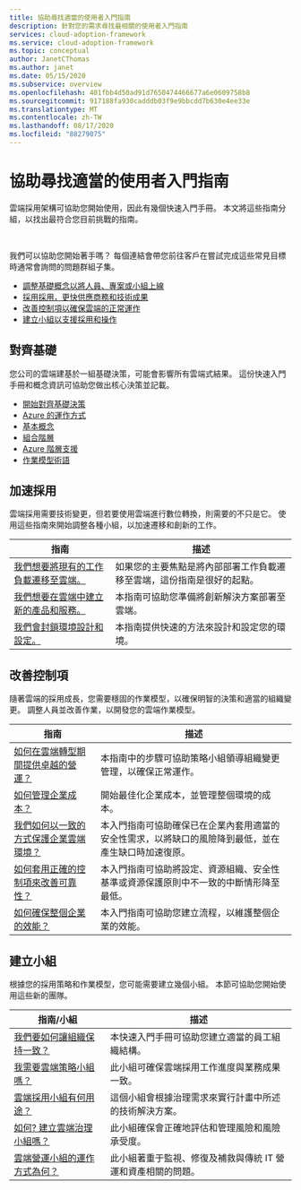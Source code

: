 ```yaml
---
title: 協助尋找適當的使用者入門指南
description: 針對您的需求尋找最相關的使用者入門指南
services: cloud-adoption-framework
ms.service: cloud-adoption-framework
ms.topic: conceptual
author: JanetCThomas
ms.author: janet
ms.date: 05/15/2020
ms.subservice: overview
ms.openlocfilehash: 401fbb4d50ad91d7650474466677a6e0609758b8
ms.sourcegitcommit: 917188fa930cadddb03f9e9bbcdd7b630e4ee33e
ms.translationtype: MT
ms.contentlocale: zh-TW
ms.lasthandoff: 08/17/2020
ms.locfileid: "88279075"
---
```

# <a name="help-finding-the-appropriate-getting-started-guide"></a>協助尋找適當的使用者入門指南

雲端採用架構可協助您開始使用，因此有幾個快速入門手冊。 本文將這些指南分組，以找出最符合您目前挑戰的指南。

<!-- markdownlint-disable MD033 -->
<br>

我們可以協助您開始著手嗎？
每個連結會帶您前往客戶在嘗試完成這些常見目標時通常會詢問的問題群組子集。

- [調整基礎概念以將人員、專案或小組上線](#align-foundation)
- [採用採用，更快供應商務和技術成果](#accelerate-adoption)
- [改善控制項以確保雲端的正常運作](#improve-controls)
- [建立小組以支援採用和操作](#establish-teams)

## <a name="align-foundation"></a>對齊基礎

您公司的雲端建基於一組基礎決策，可能會影響所有雲端式結果。 這份快速入門手冊和概念資訊可協助您做出核心決策並記載。

- [開始對齊基礎決策](./cloud-concepts.md)
- [Azure 的運作方式](./what-is-azure.md)
- [基本概念](../ready/considerations/fundamental-concepts.md)
- [組合階層](../reference/fundamental-concepts/hosting-hierarchy.md)
- [Azure 階層支援](../reference/fundamental-concepts/hierarchy-azure-tools.md)
- [作業模型術語](../operating-model/terms.md)

## <a name="accelerate-adoption"></a>加速採用

雲端採用需要技術變更，但若要使用雲端進行數位轉換，則需要的不只是它。 使用這些指南來開始調整各種小組，以加速遷移和創新的工作。

| 指南 | 描述 |
|-------|-------------|
| [我們想要將現有的工作負載遷移至雲端。](./migrate.md)                   | 如果您的主要焦點是將內部部署工作負載遷移至雲端，這份指南是很好的起點。 |
| [我們想要在雲端中建立新的產品和服務。](./innovate.md)             | 本指南可協助您準備將創新解決方案部署至雲端。                                       |
| [我們會封鎖環境設計和設定。](./design-and-configuration.md) | 本指南提供快速的方法來設計和設定您的環境。                                           |

## <a name="improve-controls"></a>改善控制項

隨著雲端的採用成長，您需要穩固的作業模型，以確保明智的決策和適當的組織變更。 調整人員並改善作業，以開發您的雲端作業模型。

| 指南 | 描述 |
|-------|-------------|
| [如何在雲端轉型期間提供卓越的營運？](./operational-excellence.md)                   | 本指南中的步驟可協助策略小組領導組織變更管理，以確保正常運作。 |
| [如何管理企業成本？](./manage-costs.md)                                          | 開始最佳化企業成本，並管理整個環境的成本。                                                                           |
| [我們如何以一致的方式保護企業雲端環境？](./security.md)             | 本入門指南可協助確保已在企業內套用適當的安全性需求，以將缺口的風險降到最低，並在產生缺口時加速復原。                                       |
| [如何套用正確的控制項來改善可靠性？](./reliability.md)                   | 本入門指南可協助將設定、資源組織、安全性基準或資源保護原則中不一致的中斷情形降至最低。 |
| [如何確保整個企業的效能？](./performance.md)                               | 本入門指南可協助您建立流程，以維護整個企業的效能。                               |

## <a name="establish-teams"></a>建立小組

根據您的採用策略和作業模型，您可能需要建立幾個小組。 本節可協助您開始使用這些新的團隊。

| 指南/小組 | 描述 |
|------------|-------------|
| [我們要如何讓組織保持一致？](./org-alignment.md)                               | 本快速入門手冊可協助您建立適當的員工組織結構。                               |
| [我需要雲端策略小組嗎？](./team/cloud-strategy.md)     | 此小組可確保雲端採用工作進度與業務成果一致。                                |
| [雲端採用小組有何用途？](./team/cloud-adoption.md)     | 這個小組會根據治理需求來實行計畫中所述的技術解決方案。             |
| [如何? 建立雲端治理小組嗎？](./team/cloud-governance.md) | 此小組確保會正確地評估和管理風險和風險承受度。                                         |
| [雲端營運小組的運作方式為何？](./team/cloud-operations.md) | 此小組著重于監視、修復及補救與傳統 IT 營運和資產相關的問題。 |
